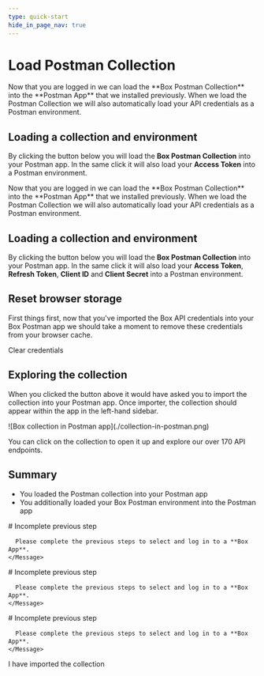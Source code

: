 ```yaml
---
type: quick-start
hide_in_page_nav: true
---
```


<!-- alex disable postman-postwoman -->

# Load Postman Collection

<LoggedIn>
  Now that you are logged in we can load the **Box Postman Collection** into the
  **Postman App** that we installed previously. When we load the Postman
  Collection we will also automatically load your API credentials as a Postman
  environment. 

  ## Loading a collection and environment

  By clicking the button below you will load the **Box Postman
  Collection** into your Postman app. In the same click it will also load your
  **Access Token** into a Postman environment.

  <Trigger option='postman_collection_downloaded' value='true'>
    <Postman id='62d85bbca8bf7bd5a48b' />
  </Trigger>
</LoggedIn>

<LoggedIn id='postman_credentials'>
  Now that you are logged in we can load the **Box Postman Collection** into the
  **Postman App** that we installed previously. When we load the Postman
  Collection we will also automatically load your API credentials as a Postman
  environment. 

  ## Loading a collection and environment

  By clicking the button below you will load the **Box Postman
  Collection** into your Postman app. In the same click it will also load your
  **Access Token**, **Refresh Token**, **Client ID** and **Client Secret** into
  a Postman environment.

  <Trigger option='postman_collection_downloaded' value='true'>
    <Postman id='62d85bbca8bf7bd5a48b' env='postman_credentials' />
  </Trigger>
</LoggedIn>

<Choice option='postman_collection_downloaded' value='true' color='none'>

## Reset browser storage

First things first, now that you've imported the Box API credentials into your
Box Postman app we should take a moment to remove these credentials from your
browser cache.

<ResetButton id='postman,credentials'>Clear credentials</ResetButton>
  
## Exploring the collection

When you clicked the button above it would have asked you to import the
collection into your Postman app. Once importer, the collection should appear
within the app in the left-hand sidebar.

<ImageFrame border center shadow>
  ![Box collection in Postman app](./collection-in-postman.png)
</ImageFrame>

You can click on the collection to open it up and explore our over 170 API
endpoints.  

## Summary

* You loaded the Postman collection into your Postman app
* You additionally loaded your Box Postman environment into the Postman app

</Choice>

<Choice option='postman.app_type' value='use_box' color='none'>
  <LoggedIn reverse>
    <Message danger>
      # Incomplete previous step

      Please complete the previous steps to select and log in to a **Box App**.
    </Message>
  </LoggedIn>
</Choice>

<Choice option='postman.app_type' value='use_own' color='none'>
  <LoggedIn id='postman_credentials' reverse>
    <Message danger>
      # Incomplete previous step

      Please complete the previous steps to select and log in to a **Box App**.
    </Message>
  </LoggedIn>
</Choice>

<Choice option='postman.app_type' unset color='none'>
  <LoggedIn id='postman_credentials' reverse>
    <Message danger>
      # Incomplete previous step

      Please complete the previous steps to select and log in to a **Box App**.
    </Message>
  </LoggedIn>
</Choice>

<Observe option='postman_collection_downloaded' value='true'>
  <Next>I have imported the collection</Next>
</Observe>